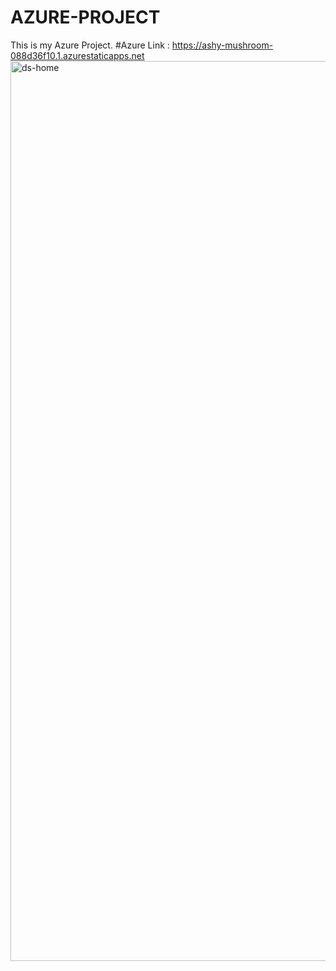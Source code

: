 # AZURE-PROJECT
This is my Azure Project.
#Azure Link : https://ashy-mushroom-088d36f10.1.azurestaticapps.net
<img width="1440" alt="ds-home" src="https://user-images.githubusercontent.com/87064957/174759558-4b94b8a3-ca8c-4172-ba6f-deaca4080e1d.png">
